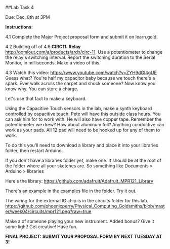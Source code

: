 ##Lab Task 4

Due: Dec. 8th at 3PM 

**Instructions:**

4.1 Complete the Major Project proposal form and submit it on learn.gold.

4.2 Building off of 4.6 **CIRC11: Relay**
http://oomlout.com/a/products/ardx/circ-11, Use a potentiometer to change the relay's switching interval. Report the switching duration to the Serial Monitor, in milliseconds.
Make a video of this.

4.3 Watch this video: https://www.youtube.com/watch?v=ZYH9dGl4gUE 
Guess what? You're half my capacitor baby because we touch there's a spark. Ever walk across the carpet and shock someone? Now know you know why. You can store a charge. 

Let's use that fact to make a keyboard.  

Using the Capacitive Touch sensors in the lab, make a synth keyboard controlled by capacitive touch. Pete will have this outside class hours. You can ask him for to work with. He will also have copper tape. Remember the potentiometer we drew? How about aluminum foil? Anything conductive can work as your pads. All 12 pad will need to be hooked up for any of them to work.  

To do this you'll need to download a library and place it into your libraries folder, then restart Arduino. 

If you don't have a libraries folder yet, make one. It should be at the root of the folder where all your sketches are. So something like Documents > Arduino > libraries 

Here's the library: 
https://github.com/adafruit/Adafruit_MPR121_Library 

There's an example in the examples file in the folder. Try it out. 

The wiring for the external IC chip is in the circuits folder for this lab. 
https://github.com/phoenixperry/Physical_Computing_Goldsmiths/blob/master/week04/circuits/mpr121.png?raw=true  

Make a of someone playing your new instrument. Added bonus? Give it some light! Get creative! Have fun. 


**FINAL PROJECT: SUBMIT YOUR PROPOSAL FORM BY NEXT TUESDAY AT 3!**

